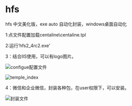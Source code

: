 # hfs
hfs  中文美化版，exe  auto   自动化封装，windows桌面自动化



1:点文件配置加载centaline\centaline.tpl

2:运行‘hfs2_4rc2.exe’

3：结合IIS使用，可以有logo图片。


![configue配置文件](https://github.com/user-attachments/assets/e95bf4f2-fef7-471e-830a-7ed59cf9f960)

![temple_index](https://github.com/user-attachments/assets/e1bc49dd-795f-44bf-9cf8-37c00f7b9503)


4：微信和企业微信，封装各种包，在user权限下，可以安装。


![封装文件](https://github.com/user-attachments/assets/4b243072-1e39-4e15-b236-1c55fee6ea4f)
